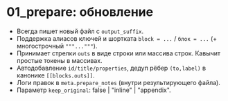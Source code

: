 # 01_prepare: обновление
- Всегда пишет новый файл с `output_suffix`.
- Поддержка алиасов ключей и шортката `block = ...` / `блок = ...` (+ многострочный `"""..."""`).
- Принимает стрелки `outs` в виде строки или массива строк. Кавычит простые токены в массивах.
- Автодобавление `id/title/properties`, дедуп рёбер `(to,label)` в канонике `[[blocks.outs]]`.
- Логи правок в `meta.prepare_notes` (внутри результирующего файла).
- Параметр `keep_original`: false | "inline" | "appendix".
